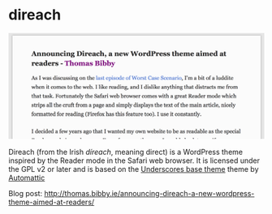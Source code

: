 # direach
![screenshot of the direach theme](screenshot.png)

Direach (from the Irish _díreach_, meaning direct) is a WordPress theme inspired by the 
Reader mode in the Safari web browser. It is licensed under the GPL v2 or later and is based
on the [Underscores base theme](http://underscores.me) theme by [Automattic](http://automattic.com/)

Blog post: http://thomas.bibby.ie/announcing-direach-a-new-wordpress-theme-aimed-at-readers/
